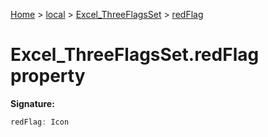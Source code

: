 [Home](./index) &gt; [local](local.md) &gt; [Excel\_ThreeFlagsSet](local.excel_threeflagsset.md) &gt; [redFlag](local.excel_threeflagsset.redflag.md)

# Excel\_ThreeFlagsSet.redFlag property


**Signature:**
```javascript
redFlag: Icon
```

